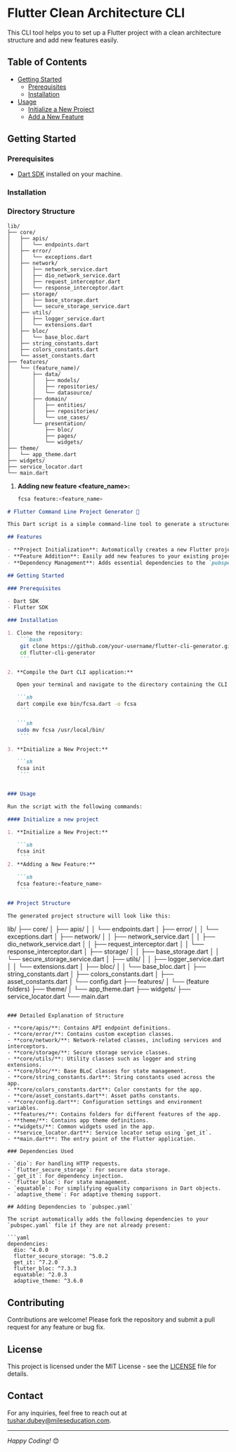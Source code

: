 # Flutter Clean Architecture CLI

This CLI tool helps you to set up a Flutter project with a clean architecture structure and add new features easily.

## Table of Contents

- [Getting Started](#getting-started)
    - [Prerequisites](#prerequisites)
    - [Installation](#installation)
- [Usage](#usage)
    - [Initialize a New Project](#initialize-a-new-project)
    - [Add a New Feature](#add-a-new-feature)

## Getting Started

### Prerequisites

- [Dart SDK](https://dart.dev/get-dart) installed on your machine.

### Installation


### Directory Structure

```plaintext
lib/
├── core/
│   ├── apis/
│   │   └── endpoints.dart
│   ├── error/
│   │   └── exceptions.dart
│   ├── network/
│   │   ├── network_service.dart
│   │   ├── dio_network_service.dart
│   │   ├── request_interceptor.dart
│   │   └── response_interceptor.dart
│   ├── storage/
│   │   ├── base_storage.dart
│   │   └── secure_storage_service.dart
│   ├── utils/
│   │   ├── logger_service.dart
│   │   └── extensions.dart
│   ├── bloc/
│   │   └── base_bloc.dart
│   ├── string_constants.dart
│   ├── colors_constants.dart
│   └── asset_constants.dart
├── features/
│   └── (feature_name)/
│       ├── data/
│       │   ├── models/
│       │   ├── repositories/
│       │   └── datasource/
│       ├── domain/
│       │   ├── entities/
│       │   ├── repositories/
│       │   └── use_cases/
│       └── presentation/
│           ├── bloc/
│           ├── pages/
│           └── widgets/
├── theme/
│   └── app_theme.dart
├── widgets/
├── service_locator.dart
└── main.dart
```
1. **Adding new feature <feature_name>:**

   ```sh
   fcsa feature:<feature_name>
    ```




```markdown
# Flutter Command Line Project Generator 🚀

This Dart script is a simple command-line tool to generate a structured Flutter project with pre-configured dependencies and folder structures. It also allows adding new features to the existing project with a single command.

## Features

- **Project Initialization**: Automatically creates a new Flutter project structure with pre-defined directories and files.
- **Feature Addition**: Easily add new features to your existing project with necessary files and directories.
- **Dependency Management**: Adds essential dependencies to the `pubspec.yaml` file.

## Getting Started

### Prerequisites

- Dart SDK
- Flutter SDK

### Installation

1. Clone the repository:
    ```bash
    git clone https://github.com/your-username/flutter-cli-generator.git
    cd flutter-cli-generator
    ```

2. **Compile the Dart CLI application:**

   Open your terminal and navigate to the directory containing the CLI source code. Then, run the following command to compile the Dart application:

   ```sh
   dart compile exe bin/fcsa.dart -o fcsa
    ```

   ```sh
   sudo mv fcsa /usr/local/bin/
    ```

3. **Initialize a New Project:**

   ```sh
   fcsa init
    ```


### Usage

Run the script with the following commands:

#### Initialize a new project

1. **Initialize a New Project:**

   ```sh
   fcsa init
    ```
2. **Adding a New Feature:**

   ```sh
   fcsa feature:<feature_name>
    ```

## Project Structure

The generated project structure will look like this:

```
lib/
├── core/
│   ├── apis/
│   │   └── endpoints.dart
│   ├── error/
│   │   └── exceptions.dart
│   ├── network/
│   │   ├── network_service.dart
│   │   ├── dio_network_service.dart
│   │   ├── request_interceptor.dart
│   │   └── response_interceptor.dart
│   ├── storage/
│   │   ├── base_storage.dart
│   │   └── secure_storage_service.dart
│   ├── utils/
│   │   ├── logger_service.dart
│   │   └── extensions.dart
│   ├── bloc/
│   │   └── base_bloc.dart
│   ├── string_constants.dart
│   ├── colors_constants.dart
│   ├── asset_constants.dart
│   └── config.dart
├── features/
│   └── (feature folders)
├── theme/
│   └── app_theme.dart
├── widgets/
├── service_locator.dart
└── main.dart
```

### Detailed Explanation of Structure

- **core/apis/**: Contains API endpoint definitions.
- **core/error/**: Contains custom exception classes.
- **core/network/**: Network-related classes, including services and interceptors.
- **core/storage/**: Secure storage service classes.
- **core/utils/**: Utility classes such as logger and string extensions.
- **core/bloc/**: Base BLoC classes for state management.
- **core/string_constants.dart**: String constants used across the app.
- **core/colors_constants.dart**: Color constants for the app.
- **core/asset_constants.dart**: Asset paths constants.
- **core/config.dart**: Configuration settings and environment variables.
- **features/**: Contains folders for different features of the app.
- **theme/**: Contains app theme definitions.
- **widgets/**: Common widgets used in the app.
- **service_locator.dart**: Service locator setup using `get_it`.
- **main.dart**: The entry point of the Flutter application.

### Dependencies Used

- `dio`: For handling HTTP requests.
- `flutter_secure_storage`: For secure data storage.
- `get_it`: For dependency injection.
- `flutter_bloc`: For state management.
- `equatable`: For simplifying equality comparisons in Dart objects.
- `adaptive_theme`: For adaptive theming support.

## Adding Dependencies to `pubspec.yaml`

The script automatically adds the following dependencies to your `pubspec.yaml` file if they are not already present:

```yaml
dependencies:
  dio: ^4.0.0
  flutter_secure_storage: ^5.0.2
  get_it: ^7.2.0
  flutter_bloc: ^7.3.3
  equatable: ^2.0.3
  adaptive_theme: ^3.6.0
```

## Contributing

Contributions are welcome! Please fork the repository and submit a pull request for any feature or bug fix.

## License

This project is licensed under the MIT License - see the [LICENSE](LICENSE) file for details.

## Contact

For any inquiries, feel free to reach out at tushar.dubey@mileseducation.com.

---

*Happy Coding!* 😊
```